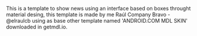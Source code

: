 This is a template to show news using an interface based on boxes throught material desing, this template is made by me Raúl Company Bravo - @elraulcb using as base other template named 'ANDROID.COM MDL SKIN' downloaded in getmdl.io.
